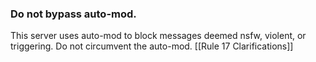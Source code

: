 ### Do not bypass auto-mod.
This server uses auto-mod to block messages deemed nsfw, violent, or triggering. Do not circumvent the auto-mod. [[Rule 17 Clarifications]]
